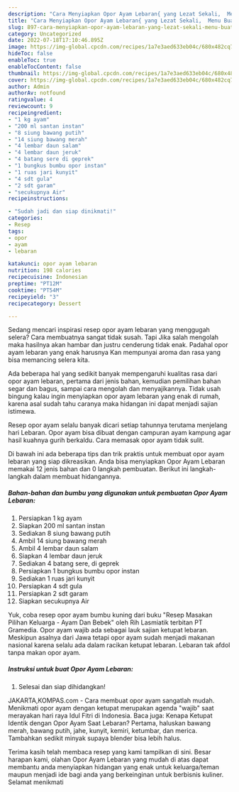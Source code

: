 ```yaml
---
description: "Cara Menyiapkan Opor Ayam Lebaran{ yang Lezat Sekali,  Menu Buat lebaran"
title: "Cara Menyiapkan Opor Ayam Lebaran{ yang Lezat Sekali,  Menu Buat lebaran"
slug: 897-cara-menyiapkan-opor-ayam-lebaran-yang-lezat-sekali-menu-buat-lebaran
category: Uncategorized
date: 2022-07-18T17:10:46.895Z
image: https://img-global.cpcdn.com/recipes/1a7e3aed633eb04c/680x482cq70/opor-ayam-lebaran-foto-resep-utama.jpg
hideToc: false
enableToc: true
enableTocContent: false
thumbnail: https://img-global.cpcdn.com/recipes/1a7e3aed633eb04c/680x482cq70/opor-ayam-lebaran-foto-resep-utama.jpg
cover: https://img-global.cpcdn.com/recipes/1a7e3aed633eb04c/680x482cq70/opor-ayam-lebaran-foto-resep-utama.jpg
author: Admin
authorAv: notfound
ratingvalue: 4
reviewcount: 9
recipeingredient:
- "1 kg ayam"
- "200 ml santan instan"
- "8 siung bawang putih"
- "14 siung bawang merah"
- "4 lembar daun salam"
- "4 lembar daun jeruk"
- "4 batang sere di geprek"
- "1 bungkus bumbu opor instan"
- "1 ruas jari kunyit"
- "4 sdt gula"
- "2 sdt garam"
- "secukupnya Air"
recipeinstructions:

- "Sudah jadi dan siap dinikmati!"
categories:
- Resep
tags:
- opor
- ayam
- lebaran

katakunci: opor ayam lebaran 
nutrition: 198 calories
recipecuisine: Indonesian
preptime: "PT12M"
cooktime: "PT54M"
recipeyield: "3"
recipecategory: Dessert

---
```



Sedang mencari inspirasi resep opor ayam lebaran yang menggugah selera? Cara membuatnya sangat tidak susah. Tapi Jika salah mengolah maka hasilnya akan hambar dan justru cenderung tidak enak. Padahal opor ayam lebaran yang enak harusnya Kan mempunyai aroma dan rasa yang bisa memancing selera kita.


Ada beberapa hal yang sedikit banyak mempengaruhi kualitas rasa dari opor ayam lebaran, pertama dari jenis bahan, kemudian pemilihan bahan segar dan bagus, sampai cara mengolah dan menyajikannya. Tidak usah bingung kalau ingin menyiapkan opor ayam lebaran yang enak di rumah, karena asal sudah tahu caranya maka hidangan ini dapat menjadi sajian istimewa.

Resep opor ayam selalu banyak dicari setiap tahunnya terutama menjelang hari Lebaran. Opor ayam bisa dibuat dengan campuran ayam kampung agar hasil kuahnya gurih berkaldu. Cara memasak opor ayam tidak sulit.


Di bawah ini ada beberapa tips dan trik praktis untuk membuat opor ayam lebaran yang siap dikreasikan. Anda bisa menyiapkan Opor Ayam Lebaran memakai 12 jenis bahan dan 0 langkah pembuatan. Berikut ini langkah-langkah dalam membuat hidangannya.

<!--inarticleads1-->

##### Bahan-bahan dan bumbu yang digunakan untuk pembuatan Opor Ayam Lebaran:

1. Persiapkan 1 kg ayam
1. Siapkan 200 ml santan instan
1. Sediakan 8 siung bawang putih
1. Ambil 14 siung bawang merah
1. Ambil 4 lembar daun salam
1. Siapkan 4 lembar daun jeruk
1. Sediakan 4 batang sere, di geprek
1. Persiapkan 1 bungkus bumbu opor instan
1. Sediakan 1 ruas jari kunyit
1. Persiapkan 4 sdt gula
1. Persiapkan 2 sdt garam
1. Siapkan secukupnya Air


Yuk, coba resep opor ayam bumbu kuning dari buku &#34;Resep Masakan Pilihan Keluarga - Ayam Dan Bebek&#34; oleh Rih Lasmiatik terbitan PT Gramedia. Opor ayam wajib ada sebagai lauk sajian ketupat lebaran. Meskipun asalnya dari Jawa tetapi opor ayam sudah menjadi makanan nasional karena selalu ada dalam racikan ketupat lebaran. Lebaran tak afdol tanpa makan opor ayam. 

<!--inarticleads2-->

##### Instruksi untuk buat Opor Ayam Lebaran:


1. Selesai dan siap dihidangkan!

JAKARTA,KOMPAS.com - Cara membuat opor ayam sangatlah mudah. Menikmati opor ayam dengan ketupat merupakan agenda &#34;wajib&#34; saat merayakan hari raya Idul Fitri di Indonesia. Baca juga: Kenapa Ketupat Identik dengan Opor Ayam Saat Lebaran? Pertama, haluskan bawang merah, bawang putih, jahe, kunyit, kemiri, ketumbar, dan merica. Tambahkan sedikit minyak supaya blender bisa lebih halus. 

Terima kasih telah membaca resep yang kami tampilkan di sini. Besar harapan kami, olahan Opor Ayam Lebaran yang mudah di atas dapat membantu anda menyiapkan hidangan yang enak untuk keluarga/teman maupun menjadi ide bagi anda yang berkeinginan untuk berbisnis kuliner. Selamat menikmati
